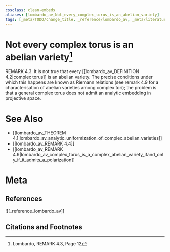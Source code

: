 ```yaml
---
cssclass: clean-embeds
aliases: [lombardo_av_Not_every_complex_torus_is_an_abelian_variety]
tags: [_meta/TODO/change_title, _reference/lombardo_av, _meta/literature_note, _meta/remark]
---
```

# Not every complex torus is an abelian variety[^1]
REMARK 4.3. It is not true that every [[lombardo_av_DEFINITION 4.2|complex torus]] is an abelian variety. The precise conditions under which this happens are known as Riemann relations (see remark 4.9 for a characterisation of abelian varieties among complex tori); the problem is that a general complex torus does not admit an analytic embedding in projective space.


# See Also
- [[lombardo_av_THEOREM 4.1|lombardo_av_analytic_uniformization_of_complex_abelian_varieties]]
- [[lombardo_av_REMARK 4.4]]
- [[lombardo_av_REMARK 4.9|lombardo_av_complex_torus_is_a_complex_abelian_variety_ifand_only_if_it_admits_a_polarization]]
# Meta
## References
![[_reference_lombardo_av]]

## Citations and Footnotes
[^1]: Lombardo, REMARK 4.3, Page 12

